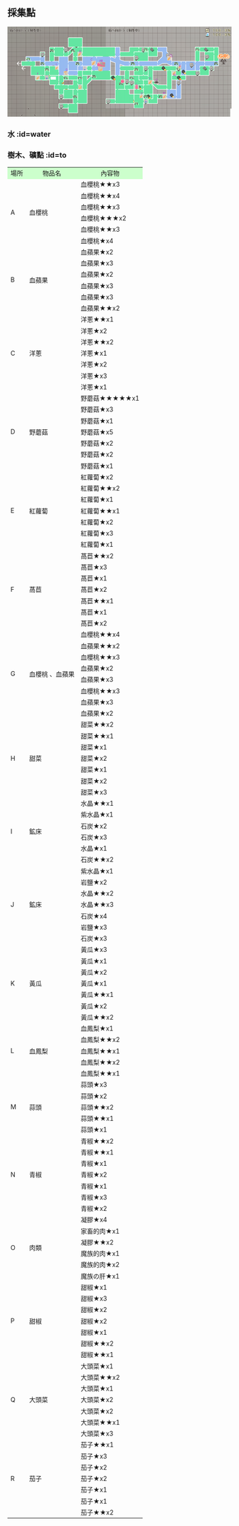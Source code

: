 <h2>採集點</h2>

![gl](../../../assets/images/wiki/map/0.22mapG.png)

### 水 :id=water

<script type="text/javascript" src="assets/xlsx-loader/num/01.js"></script>
<xlsx-render01 content="wiki/zh-hant/map/xlsx/water.xlsx"></xlsx-render01>
<div id="result01"></div>

### 樹木、礦點 :id=to

<table>
<tbody><tr class="atwiki_tr_odd atwiki_tr_1">		<td style="background-color:#CFC;text-align:center;">場所</td>
		<td style="background-color:#CFC;text-align:center;">物品名</td>
		<td style="background-color:#CFC;text-align:center;">內容物</td></tr>
<tr class="atwiki_tr_even atwiki_tr_2">		<td rowspan="6" style="vertical-align:MIDDLE;">A</td>
		<td rowspan="6" style="vertical-align:MIDDLE;">血櫻桃 </td>
		<td style="">血櫻桃★★x3</td></tr>
<tr class="atwiki_tr_odd atwiki_tr_3">
		<td style="">血櫻桃★★x4</td></tr>
<tr class="atwiki_tr_even atwiki_tr_4">
		<td style="">血櫻桃★★x3</td></tr>
<tr class="atwiki_tr_odd atwiki_tr_5">
		<td style="">血櫻桃★★★x2</td></tr>
<tr class="atwiki_tr_even atwiki_tr_6">
		<td style="">血櫻桃★★x3</td></tr>
<tr class="atwiki_tr_odd atwiki_tr_7">
		<td style="">血櫻桃★x4</td></tr>
<tr class="atwiki_tr_even atwiki_tr_8">		<td rowspan="6" style="vertical-align:MIDDLE;">B</td>
		<td rowspan="6" style="vertical-align:MIDDLE;">血蘋果</td>
		<td style="">血蘋果★x2</td></tr>
<tr class="atwiki_tr_odd atwiki_tr_9">
		<td style="">血蘋果★x3</td></tr>
<tr class="atwiki_tr_even atwiki_tr_10">
		<td style="">血蘋果★x2</td></tr>
<tr class="atwiki_tr_odd atwiki_tr_11">
		<td style="">血蘋果★x3</td></tr>
<tr class="atwiki_tr_even atwiki_tr_12">
		<td style="">血蘋果★x3</td></tr>
<tr class="atwiki_tr_odd atwiki_tr_13">
		<td style="">血蘋果★★x2</td></tr>
<tr class="atwiki_tr_even atwiki_tr_14">		<td rowspan="7" style="vertical-align:MIDDLE;">C</td>
		<td rowspan="7" style="vertical-align:MIDDLE;">洋蔥</td>
		<td style="">洋蔥★★x1</td></tr>
<tr class="atwiki_tr_odd atwiki_tr_15">
		<td style="">洋蔥★x2</td></tr>
<tr class="atwiki_tr_even atwiki_tr_16">
		<td style="">洋蔥★★x2</td></tr>
<tr class="atwiki_tr_odd atwiki_tr_17">
		<td style="">洋蔥★x1</td></tr>
<tr class="atwiki_tr_even atwiki_tr_18">
		<td style="">洋蔥★x2</td></tr>
<tr class="atwiki_tr_odd atwiki_tr_19">
		<td style="">洋蔥★x3</td></tr>
<tr class="atwiki_tr_even atwiki_tr_20">
		<td style="">洋蔥★x1</td></tr>
<tr class="atwiki_tr_odd atwiki_tr_21">		<td rowspan="7" style="vertical-align:MIDDLE;">D</td>
		<td rowspan="7" style="vertical-align:MIDDLE;">野蘑菇</td>
		<td style="">野蘑菇★★★★★x1</td></tr>
<tr class="atwiki_tr_even atwiki_tr_22">
		<td style="">野蘑菇★x3</td></tr>
<tr class="atwiki_tr_odd atwiki_tr_23">
		<td style="">野蘑菇★x1</td></tr>
<tr class="atwiki_tr_even atwiki_tr_24">
		<td style="">野蘑菇★x5</td></tr>
<tr class="atwiki_tr_odd atwiki_tr_25">
		<td style="">野蘑菇★x2</td></tr>
<tr class="atwiki_tr_even atwiki_tr_26">
		<td style="">野蘑菇★x2</td></tr>
<tr class="atwiki_tr_odd atwiki_tr_27">
		<td style="">野蘑菇★x1</td></tr>
<tr class="atwiki_tr_even atwiki_tr_28">		<td rowspan="7" style="vertical-align:MIDDLE;">E</td>
		<td rowspan="7" style="vertical-align:MIDDLE;">紅蘿蔔</td>
		<td style="">紅蘿蔔★x2</td></tr>
<tr class="atwiki_tr_odd atwiki_tr_29">
		<td style="">紅蘿蔔★★x2</td></tr>
<tr class="atwiki_tr_even atwiki_tr_30">
		<td style="">紅蘿蔔★x1</td></tr>
<tr class="atwiki_tr_odd atwiki_tr_31">
		<td style="">紅蘿蔔★★x1</td></tr>
<tr class="atwiki_tr_even atwiki_tr_32">
		<td style="">紅蘿蔔★x2</td></tr>
<tr class="atwiki_tr_odd atwiki_tr_33">
		<td style="">紅蘿蔔★x3</td></tr>
<tr class="atwiki_tr_even atwiki_tr_34">
		<td style="">紅蘿蔔★x1</td></tr>
<tr class="atwiki_tr_odd atwiki_tr_35">		<td rowspan="7" style="vertical-align:MIDDLE;">F</td>
		<td rowspan="7" style="vertical-align:MIDDLE;">萵苣</td>
		<td style="">萵苣★★x2</td></tr>
<tr class="atwiki_tr_even atwiki_tr_36">
		<td style="">萵苣★x3</td></tr>
<tr class="atwiki_tr_odd atwiki_tr_37">
		<td style="">萵苣★x1</td></tr>
<tr class="atwiki_tr_even atwiki_tr_38">
		<td style="">萵苣★x2</td></tr>
<tr class="atwiki_tr_odd atwiki_tr_39">
		<td style="">萵苣★★x1</td></tr>
<tr class="atwiki_tr_even atwiki_tr_40">
		<td style="">萵苣★x1</td></tr>
<tr class="atwiki_tr_odd atwiki_tr_41">
		<td style="">萵苣★x2</td></tr>
<tr class="atwiki_tr_even atwiki_tr_42">		<td rowspan="8" style="vertical-align:MIDDLE;">G</td>
		<td rowspan="8" style="vertical-align:MIDDLE;">血櫻桃 、血蘋果</td>
		<td style="">血櫻桃★★x4</td></tr>
<tr class="atwiki_tr_odd atwiki_tr_43">
		<td style="">血蘋果★★x2</td></tr>
<tr class="atwiki_tr_even atwiki_tr_44">
		<td style="">血櫻桃★★x3</td></tr>
<tr class="atwiki_tr_odd atwiki_tr_45">
		<td style="">血蘋果★x2</td></tr>
<tr class="atwiki_tr_even atwiki_tr_46">
		<td style="">血蘋果★x3</td></tr>
<tr class="atwiki_tr_odd atwiki_tr_47">
		<td style="">血櫻桃★★x3</td></tr>
<tr class="atwiki_tr_even atwiki_tr_48">
		<td style="">血蘋果★x3</td></tr>
<tr class="atwiki_tr_odd atwiki_tr_49">
		<td style="">血蘋果★x2</td></tr>
<tr class="atwiki_tr_even atwiki_tr_50">		<td rowspan="7" style="vertical-align:MIDDLE;">H</td>
		<td rowspan="7" style="vertical-align:MIDDLE;">甜菜</td>
		<td style="">甜菜★★x2</td></tr>
<tr class="atwiki_tr_odd atwiki_tr_51">
		<td style="">甜菜★★x1</td></tr>
<tr class="atwiki_tr_even atwiki_tr_52">
		<td style="">甜菜★x1</td></tr>
<tr class="atwiki_tr_odd atwiki_tr_53">
		<td style="">甜菜★x2</td></tr>
<tr class="atwiki_tr_even atwiki_tr_54">
		<td style="">甜菜★x1</td></tr>
<tr class="atwiki_tr_odd atwiki_tr_55">
		<td style="">甜菜★x2</td></tr>
<tr class="atwiki_tr_even atwiki_tr_56">
		<td style="">甜菜★x3</td></tr>
<tr class="atwiki_tr_odd atwiki_tr_57">		<td rowspan="6" style="vertical-align:MIDDLE;">I</td>
		<td rowspan="6" style="vertical-align:MIDDLE;">鉱床</td>
		<td style="">水晶★★x1</td></tr>
<tr class="atwiki_tr_even atwiki_tr_58">
		<td style="">紫水晶★x1</td></tr>
<tr class="atwiki_tr_odd atwiki_tr_59">
		<td style="">石炭★x2</td></tr>
<tr class="atwiki_tr_even atwiki_tr_60">
		<td style="">石炭★x3</td></tr>
<tr class="atwiki_tr_odd atwiki_tr_61">
		<td style="">水晶★x1</td></tr>
<tr class="atwiki_tr_even atwiki_tr_62">
		<td style="">石炭★★x2</td></tr>
<tr class="atwiki_tr_odd atwiki_tr_63">		<td rowspan="7" style="vertical-align:MIDDLE;">J</td>
		<td rowspan="7" style="vertical-align:MIDDLE;">鉱床</td>
		<td style="">紫水晶★x1</td></tr>
<tr class="atwiki_tr_even atwiki_tr_64">
		<td style="">岩鹽★x2</td></tr>
<tr class="atwiki_tr_odd atwiki_tr_65">
		<td style="">水晶★★x2</td></tr>
<tr class="atwiki_tr_even atwiki_tr_66">
		<td style="">水晶★★x3</td></tr>
<tr class="atwiki_tr_odd atwiki_tr_67">
		<td style="">石炭★x4</td></tr>
<tr class="atwiki_tr_even atwiki_tr_68">
		<td style="">岩鹽★x3</td></tr>
<tr class="atwiki_tr_odd atwiki_tr_69">
		<td style="">石炭★x3</td></tr>
<tr class="atwiki_tr_even atwiki_tr_70">		<td rowspan="7" style="vertical-align:MIDDLE;">K</td>
		<td rowspan="7" style="vertical-align:MIDDLE;">黃瓜</td>
		<td style="">黃瓜★x3</td></tr>
<tr class="atwiki_tr_odd atwiki_tr_71">
		<td style="">黃瓜★x1</td></tr>
<tr class="atwiki_tr_even atwiki_tr_72">
		<td style="">黃瓜★x2</td></tr>
<tr class="atwiki_tr_odd atwiki_tr_73">
		<td style="">黃瓜★x1</td></tr>
<tr class="atwiki_tr_even atwiki_tr_74">
		<td style="">黃瓜★★x1</td></tr>
<tr class="atwiki_tr_odd atwiki_tr_75">
		<td style="">黃瓜★x2</td></tr>
<tr class="atwiki_tr_even atwiki_tr_76">
		<td style="">黃瓜★★x2</td></tr>
<tr class="atwiki_tr_odd atwiki_tr_77">		<td rowspan="5" style="vertical-align:MIDDLE;">L</td>
		<td rowspan="5" style="vertical-align:MIDDLE;">血鳳梨</td>
		<td style="">血鳳梨★x1</td></tr>
<tr class="atwiki_tr_even atwiki_tr_78">
		<td style="">血鳳梨★★x2</td></tr>
<tr class="atwiki_tr_odd atwiki_tr_79">
		<td style="">血鳳梨★★x1</td></tr>
<tr class="atwiki_tr_even atwiki_tr_80">
		<td style="">血鳳梨★★x2</td></tr>
<tr class="atwiki_tr_odd atwiki_tr_81">
		<td style="">血鳳梨★★x1</td></tr>
<tr class="atwiki_tr_even atwiki_tr_82">		<td rowspan="5" style="vertical-align:MIDDLE;">M</td>
		<td rowspan="5" style="vertical-align:MIDDLE;">蒜頭</td>
		<td style="">蒜頭★x3</td></tr>
<tr class="atwiki_tr_odd atwiki_tr_83">
		<td style="">蒜頭★x2</td></tr>
<tr class="atwiki_tr_even atwiki_tr_84">
		<td style="">蒜頭★★x2</td></tr>
<tr class="atwiki_tr_odd atwiki_tr_85">
		<td style="">蒜頭★★x1</td></tr>
<tr class="atwiki_tr_even atwiki_tr_86">
		<td style="">蒜頭★x1</td></tr>
<tr class="atwiki_tr_odd atwiki_tr_87">		<td rowspan="7" style="vertical-align:MIDDLE;">N</td>
		<td rowspan="7" style="vertical-align:MIDDLE;">青椒</td>
		<td style="">青椒★★x2</td></tr>
<tr class="atwiki_tr_even atwiki_tr_88">
		<td style="">青椒★★x1</td></tr>
<tr class="atwiki_tr_odd atwiki_tr_89">
		<td style="">青椒★x1</td></tr>
<tr class="atwiki_tr_even atwiki_tr_90">
		<td style="">青椒★x2</td></tr>
<tr class="atwiki_tr_odd atwiki_tr_91">
		<td style="">青椒★x1</td></tr>
<tr class="atwiki_tr_even atwiki_tr_92">
		<td style="">青椒★x3</td></tr>
<tr class="atwiki_tr_odd atwiki_tr_93">
		<td style="">青椒★x2</td></tr>
<tr class="atwiki_tr_even atwiki_tr_94">		<td rowspan="6" style="vertical-align:MIDDLE;">O</td>
		<td rowspan="6" style="vertical-align:MIDDLE;">肉類</td>
		<td style="">凝膠★x4</td></tr>
<tr class="atwiki_tr_odd atwiki_tr_95">
		<td style="">家畜的肉★x1</td></tr>
<tr class="atwiki_tr_even atwiki_tr_96">
		<td style="">凝膠★★x2</td></tr>
<tr class="atwiki_tr_odd atwiki_tr_97">
		<td style="">魔族的肉★x1</td></tr>
<tr class="atwiki_tr_even atwiki_tr_98">
		<td style="">魔族的肉★x2</td></tr>
<tr class="atwiki_tr_odd atwiki_tr_99">
		<td style="">魔族の肝★x1</td></tr>
<tr class="atwiki_tr_even atwiki_tr_100">		<td rowspan="7" style="vertical-align:MIDDLE;">P</td>
		<td rowspan="7" style="vertical-align:MIDDLE;">甜椒</td>
		<td style="">甜椒★x1</td></tr>
<tr class="atwiki_tr_odd atwiki_tr_101">
		<td style="">甜椒★x3</td></tr>
<tr class="atwiki_tr_even atwiki_tr_102">
		<td style="">甜椒★x2</td></tr>
<tr class="atwiki_tr_odd atwiki_tr_103">
		<td style="">甜椒★x2</td></tr>
<tr class="atwiki_tr_even atwiki_tr_104">
		<td style="">甜椒★x1</td></tr>
<tr class="atwiki_tr_odd atwiki_tr_105">
		<td style="">甜椒★★x2</td></tr>
<tr class="atwiki_tr_even atwiki_tr_106">
		<td style="">甜椒★★x1</td></tr>
<tr class="atwiki_tr_odd atwiki_tr_107">		<td rowspan="7" style="vertical-align:MIDDLE;">Q</td>
		<td rowspan="7" style="vertical-align:MIDDLE;">大頭菜</td>
		<td style="">大頭菜★x1</td></tr>
<tr class="atwiki_tr_even atwiki_tr_108">
		<td style="">大頭菜★★x2</td></tr>
<tr class="atwiki_tr_odd atwiki_tr_109">
		<td style="">大頭菜★x1</td></tr>
<tr class="atwiki_tr_even atwiki_tr_110">
		<td style="">大頭菜★x2</td></tr>
<tr class="atwiki_tr_odd atwiki_tr_111">
		<td style="">大頭菜★x2</td></tr>
<tr class="atwiki_tr_even atwiki_tr_112">
		<td style="">大頭菜★★x1</td></tr>
<tr class="atwiki_tr_odd atwiki_tr_113">
		<td style="">大頭菜★x3</td></tr>
<tr class="atwiki_tr_even atwiki_tr_114">		<td rowspan="7" style="vertical-align:MIDDLE;">R</td>
		<td rowspan="7" style="vertical-align:MIDDLE;">茄子</td>
		<td style="">茄子★★x1</td></tr>
<tr class="atwiki_tr_odd atwiki_tr_115">
		<td style="">茄子★x3</td></tr>
<tr class="atwiki_tr_even atwiki_tr_116">
		<td style="">茄子★x2</td></tr>
<tr class="atwiki_tr_odd atwiki_tr_117">
		<td style="">茄子★x2</td></tr>
<tr class="atwiki_tr_even atwiki_tr_118">
		<td style="">茄子★x1</td></tr>
<tr class="atwiki_tr_odd atwiki_tr_119">
		<td style="">茄子★x1</td></tr>
<tr class="atwiki_tr_even atwiki_tr_120">
		<td style="">茄子★★x2</td></tr>
</tbody></table>

